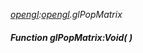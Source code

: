 _[opengl](../../modules/opengl/opengl-module.md):[opengl](../../modules/opengl/opengl-module.md).glPopMatrix_
##### Function glPopMatrix:Void(  )
